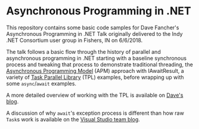 # Asynchronous Programming in .NET

This repository contains some basic code samples for Dave Fancher's Asynchronous Programming in .NET Talk originally delivered to the Indy .NET Consortium user group in Fishers, IN on 6/6/2018.

The talk follows a basic flow through the history of parallel and asynchronous programming in .NET starting with a baseline synchronous process and tweaking that process to demonstrate traditional threading, the [Asynchronous Programming Model][3] (APM) approach with IAwaitResult, a variety of [Task Parallel Library][2] (TPL) examples, before wrapping up with some `async`/`await` examples.

A more detailed overview of working with the TPL is available on [Dave's blog][1].

A discussion of why `await`'s exception process is different than how raw `Task`s work is available on the [Visual Studio team blog][4].

[1]: https://davefancher.com/2011/03/10/parallel-programming-in-net-4/
[2]: https://docs.microsoft.com/en-us/dotnet/standard/parallel-programming/task-parallel-library-tpl
[3]: https://docs.microsoft.com/en-us/dotnet/standard/asynchronous-programming-patterns/asynchronous-programming-model-apm
[4]: https://blogs.msdn.microsoft.com/pfxteam/2011/09/28/task-exception-handling-in-net-4-5/
